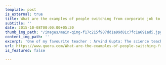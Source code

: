 ```yaml
---
template: post
is_external: true
title: What are the examples of people switching from corporate job to teaching?
subtitle: ''
date: 2015-10-08T00:00:00+05:30
thumb_img_path: "/images/main-qimg-f17c215f987dd1a99d81c7fc1a691ad5.jpg"
content_img_path: ''
excerpt: 'One of my favourite teacher : Arvind Gupta: The science teacher from Doordarshan.'
url: https://www.quora.com/What-are-the-examples-of-people-switching-from-corporate-job-to-teaching/answer/Arpit-Goyal-14
is_featured: false

---
```

